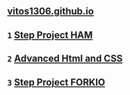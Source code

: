 ## [vitos1306.github.io](https://vpalokha.github.io)
## `1` [Step Project HAM](https://vitos1306.github.io/ham)
## `2` [Advanced Html and CSS](https://vitos1306.github.io/homework2)
## `3` [Step Project FORKIO](https://vitos1306.github.io/forkio)
